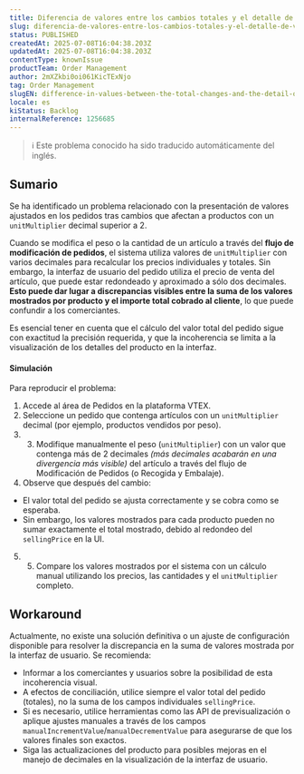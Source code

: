 ```yaml
---
title: Diferencia de valores entre los cambios totales y el detalle de valores por producto
slug: diferencia-de-valores-entre-los-cambios-totales-y-el-detalle-de-valores-por-producto
status: PUBLISHED
createdAt: 2025-07-08T16:04:38.203Z
updatedAt: 2025-07-08T16:04:38.203Z
contentType: knownIssue
productTeam: Order Management
author: 2mXZkbi0oi061KicTExNjo
tag: Order Management
slugEN: difference-in-values-between-the-total-changes-and-the-detail-of-values-by-product
locale: es
kiStatus: Backlog
internalReference: 1256685
---
```


>ℹ️ Este problema conocido ha sido traducido automáticamente del inglés.

## Sumario


Se ha identificado un problema relacionado con la presentación de valores ajustados en los pedidos tras cambios que afectan a productos con un `unitMultiplier` decimal superior a 2.

Cuando se modifica el peso o la cantidad de un artículo a través del **flujo de modificación de pedidos**, el sistema utiliza valores de `unitMultiplier` con varios decimales para recalcular los precios individuales y totales. Sin embargo, la interfaz de usuario del pedido utiliza el precio de venta del artículo, que puede estar redondeado y aproximado a sólo dos decimales. **Esto puede dar lugar a discrepancias visibles entre la suma de los valores mostrados por producto y el importe total cobrado al cliente**, lo que puede confundir a los comerciantes.

Es esencial tener en cuenta que el cálculo del valor total del pedido sigue con exactitud la precisión requerida, y que la incoherencia se limita a la visualización de los detalles del producto en la interfaz.


#### Simulación


Para reproducir el problema:

1. Accede al área de Pedidos en la plataforma VTEX.
2. Seleccione un pedido que contenga artículos con un `unitMultiplier` decimal (por ejemplo, productos vendidos por peso).
3. 3. Modifique manualmente el peso (`unitMultiplier`) con un valor que contenga más de 2 decimales _(más decimales acabarán en una divergencia más visible)_ del artículo a través del flujo de Modificación de Pedidos (o Recogida y Embalaje).
4. Observe que después del cambio:
  - El valor total del pedido se ajusta correctamente y se cobra como se esperaba.
  - Sin embargo, los valores mostrados para cada producto pueden no sumar exactamente el total mostrado, debido al redondeo del `sellingPrice` en la UI.
5. 5. Compare los valores mostrados por el sistema con un cálculo manual utilizando los precios, las cantidades y el `unitMultiplier` completo.

## Workaround


Actualmente, no existe una solución definitiva o un ajuste de configuración disponible para resolver la discrepancia en la suma de valores mostrada por la interfaz de usuario. Se recomienda:

- Informar a los comerciantes y usuarios sobre la posibilidad de esta incoherencia visual.
- A efectos de conciliación, utilice siempre el valor total del pedido (totales), no la suma de los campos individuales `sellingPrice`.
- Si es necesario, utilice herramientas como las API de previsualización o aplique ajustes manuales a través de los campos `manualIncrementValue`/`manualDecrementValue` para asegurarse de que los valores finales son exactos.
- Siga las actualizaciones del producto para posibles mejoras en el manejo de decimales en la visualización de la interfaz de usuario.




